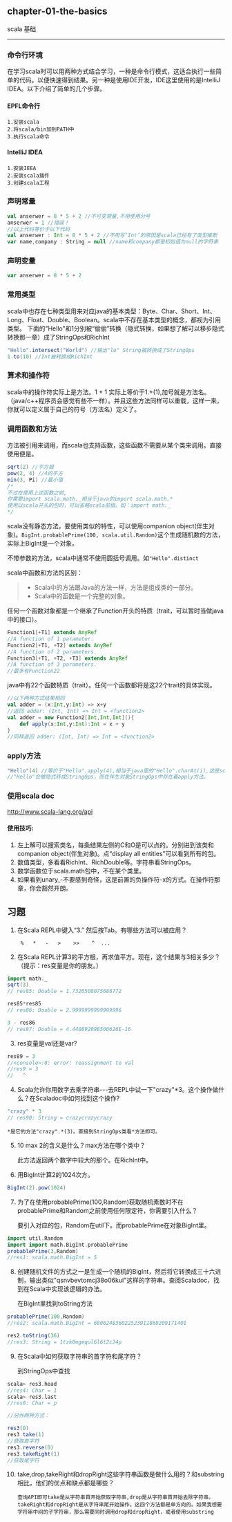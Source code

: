 ﻿## chapter-01-the-basics

scala 基础

---

### 命令行环境
在学习scala时可以用两种方式结合学习，一种是命令行模式，这适合执行一些简单的代码。以便快速得到结果。另一种是使用IDE开发，IDE这里使用的是IntelliJ IDEA。以下介绍了简单的几个步骤。
#### EPFL命令行
	1.安装scala
	2.将scala/bin加到PATH中
	3.执行scala命令
#### IntelliJ IDEA
    1.安装IEEA
    2.安装scala插件
    3.创建scala工程

### 声明常量
```scala
val anserwer = 8 * 5 + 2 //不可变常量,不用使用分号
anserwer = 1 //错误！
//以上代码等价于以下代码
val anserwer : Int = 8 * 5 + 2 //不用写‘Int’的原因是scala已经有了类型推断
var name,company : String = null //name和company都是初始值为null的字符串
```

### 声明变量
```scala
var anserwer = 8 * 5 + 2
```

### 常用类型
scala中也存在七种类型用来对应java的基本类型：Byte、Char、Short、Int、Long、Float、Double、Boolean。scala中不存在基本类型的概念，都视为引用类型。
下面的"Hello"和1分别被“偷偷”转换（隐式转换，如果想了解可以移步隐式转换那一章）成了StringOps和RichInt
```scala
"Hello".intersect("World") //输出"lo" String被转换成了StringOps
1.to(10) //Int被转换成RichInt
```

### 算术和操作符
scala中的操作符实际上是方法。1 + 1 实际上等价于1.+(1),加号就是方法名。（java/c++程序员会感觉有些不一样）。并且这些方法同样可以重载，这样一来，你就可以定义属于自己的符号（方法名）定义了。

### 调用函数和方法
方法被引用来调用，而scala也支持函数，这些函数不需要从某个类来调用。直接使用便是。
```scala
sqrt(2) //平方根
pow(2, 4) //4的平方
min(3, Pi) //最小值
/*
不过在使用上述函数之前,
你需要import scala.math._相当于java的import scala.math.*
使用以scala开头的包时，可以省略scala前缀。如：import math._
*/
```
scala没有静态方法，要使用类似的特性，可以使用companion object(伴生对象)。```BigInt.probablePrime(100, scala.util.Random)```这个生成随机数的方法，实际上BigInt是一个对象。

不带参数的方法，scala中通常不使用圆括号调用。如```"Hello".distinct```

scala中函数和方法的区别：
>* Scala中的方法跟Java的方法一样，方法是组成类的一部分。
>* Scala中的函数是一个完整的对象。

任何一个函数对象都是一个继承了Function开头的特质（trait，可以暂时当做java中的接口）。
```scala
Function1[+T1] extends AnyRef
//A function of 1 parameter.
Function2[+T1, +T2] extends AnyRef
//A function of 2 parameters.
Function3[+T1, +T2, +T3] extends AnyRef
//A function of 3 parameters.
//最多有Function22
```

java中有22个函数特质（trait）。任何一个函数都将是这22个trait的具体实现。
```scala
//以下两种方式结果相同
val adder = (x:Int,y:Int) => x+y
//返回 adder: (Int, Int) => Int = <function2>
val adder = new Function2[Int,Int,Int](){
    def apply(x:Int,y:Int):Int = x + y
}
//同样返回 adder: (Int, Int) => Int = <function2>
```

### apply方法
```scala
"Hello"(4) //等价于"Hello".apply(4),相当于java里的"Hello".charAt(i),这是scala为了便利提供的一种语法糖。
//"Hello"会被隐式转成StringOps，而在伴生对象StringOps中存在着apply方法。
```

### 使用scala doc
http://www.scala-lang.org/api
#### 使用技巧:
1. 左上解可以搜索类名，每条结果左侧的C和O是可以点的。分别进到该类和companion object(伴生对象)。点“display all entities”可以看到所有的包。
2. 数值类型，多看看RichInt、RichDouble等。字符串看StringOps。
3. 数学函数位于scala.math包中，不在某个类里。
4. 如果看到unary_-不要感到奇怪，这是前置的负操作符-x的方式。在操作符那章，你会豁然开朗。


## 习题
1. 在Scala REPL中键入“3.” 然后按Tab。有哪些方法可以被应用？
    
        %   *   -   >    >>    ^  ...
2. 在Scala REPL计算3的平方根，再求值平方。现在，这个结果与3相关多少？（提示：res变量是你的朋友。）
```scala
import math._
sqrt(3)
// res85: Double = 1.7320508075688772

res85*res85
// res86: Double = 2.9999999999999996

3 - res86
// res87: Double = 4.440892098500626E-16
```
3. res变量是val还是var?
```scala
res89 = 3
//<console>:8: error: reassignment to val
//res9 = 3
//   ^
```
4. Scala允许你用数字去乘字符串---去REPL中试一下"crazy"*3。这个操作做什么？在Scaladoc中如何找到这个操作?
```scala
"crazy" * 3
// res90: String = crazycrazycrazy
```
    *是它的方法"crazy".*(3)。直接到StringOps类看*方法即可。
5. 10 max 2的含义是什么？max方法在哪个类中？
    
    此方法返回两个数字中较大的那个。在RichInt中。

6. 用BigInt计算2的1024次方。
```scala
BigInt(2).pow(1024)
```

7. 为了在使用probablePrime(100,Random)获取随机素数时不在probablePrime和Random之前使用任何限定符，你需要引入什么？

    要引入对应的包，Random在util下。而probablePrime在对象BigInt里。
```scala
import util.Random
import import math.BigInt.probablePrime
probablePrime(3,Random)
//res1: scala.math.BigInt = 5
```

8. 创建随机文件的方式之一是生成一个随机的BigInt，然后将它转换成三十六进制，输出类似"qsnvbevtomcj38o06kul"这样的字符串。查阅Scaladoc，找到在Scala中实现该逻辑的办法。

    在BigInt里找到toString方法
```scala
probablePrime(100,Random)
//res2: scala.math.BigInt = 680624836022523911868209171401

res2.toString(36)
//res3: String = 1tzk0mgequl6l6t2c24p
```

9. 在Scala中如何获取字符串的首字符和尾字符？

    到StringOps中查找
```scala
scala> res3.head
//res4: Char = 1
scala> res3.last
//res6: Char = p

//另外两种方式：

res3(0)
res3.take(1)
//获取首字符
res3.reverse(0)
res3.takeRight(1)
//获取尾字符
```

10. take,drop,takeRight和dropRight这些字符串函数是做什么用的？和substring相比，他们的优点和缺点都是哪些？

        查询API即可take是从字符串首开始获取字符串,drop是从字符串首开始去除字符串。takeRight和dropRight是从字符串尾开始操作。这四个方法都是单方向的。如果我想要字符串中间的子字符串，那么需要同时调用drop和dropRight，或者使用substring